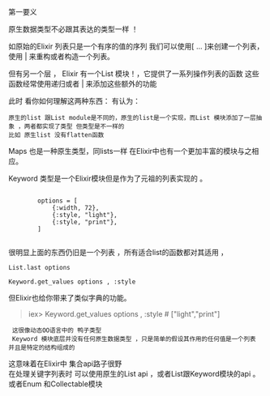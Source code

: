第一要义

原生数据类型不必跟其表达的类型一样 ！

如原始的Elixir 列表只是一个有序的值的序列 我们可以使用[ ... ]来创建一个列表，使用 | 来重构或者构造一个列表。

但有另一个层 ， Elixir 有一个List 模块！，它提供了一系列操作列表的函数 这些函数经常使用递归或者 | 来添加这些额外的功能

此时 看你如何理解这两种东西：
有认为：
>
    原生的list 跟List module是不同的，原生的list是一个实现，而List 模块添加了一层抽象 ，两者都实现了类型 但类型是不一样的
    比如 原生list 没有flatten函数
    
Maps 也是一种原生类型，同lists一样 在Elixir中也有一个更加丰富的模块与之相应。
    
Keyword 类型是一个Elixir模块但是作为了元祖的列表实现的 。
~~~[elixir]

        options = [
            {:width, 72},
            {:style, "light"},
            {:style, "print"},
        ]
        
~~~    
很明显上面的东西仍旧是一个列表 ，所有适合list的函数都对其适用 ，
>
    List.last options
    
    Keyword.get_values options , :style
    
但Elixir也给你带来了类似字典的功能。
>    iex> Keyword.get_values options , :style
     # ["light","print"]
     
     这很像动态OO语言中的 鸭子类型 
     Keyword 模块底层并没有任何原生数据类型 ，只是简单的假设其作用的任何值是一个列表 并且是特定的结构组成的
     
这意味着在Elixir中 集合api路子很野     
在处理关键字列表时 可以使用原生的List api ，或者List跟Keyword模块的api 。或者Enum 和Collectable模块